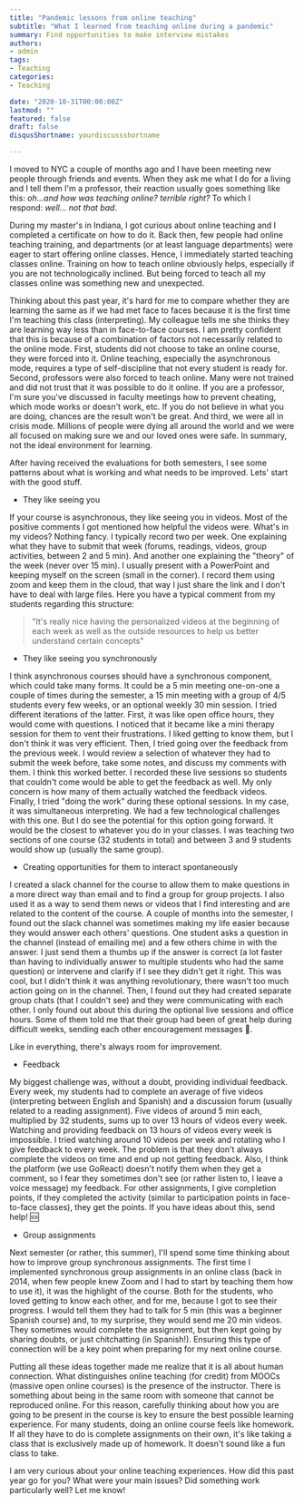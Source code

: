 ```yaml
---
title: "Pandemic lessons from online teaching"
subtitle: "What I learned from teaching online during a pandemic"
summary: Find opportunities to make interview mistakes
authors:
- admin
tags:
- Teaching
categories:
- Teaching

date: "2020-10-31T00:00:00Z"
lastmod: ""
featured: false
draft: false
disqusShortname: yourdiscussshortname

---
```


I moved to NYC a couple of months ago and I have been meeting new people through friends and events. When they ask me what I do for a living and I tell them I'm a professor, their reaction usually goes something like this: *oh...and how was teaching online? terrible right?* To which I respond: *well... not that bad*.

During my master's in Indiana, I got curious about online teaching and I completed a certificate on how to do it. Back then, few people had online teaching training, and departments (or at least language departments) were eager to start offering online classes. Hence, I immediately started teaching classes online. Training on how to teach online obviously helps, especially if you are not technologically inclined. But being forced to teach all my classes online was something new and unexpected.

Thinking about this past year, it's hard for me to compare whether they are learning the same as if we had met face to faces because it is the first time I'm teaching this class (interpreting). My colleague tells me she thinks they are learning way less than in face-to-face courses. I am pretty confident that this is because of a combination of factors not necessarily related to the online mode. First, students did not choose to take an online course, they were forced into it. Online teaching, especially the asynchronous mode, requires a type of self-discipline that not every student is ready for. Second, professors were also forced to teach online. Many were not trained and did not trust that it was possible to do it online. If you are a professor, I'm sure you've discussed in faculty meetings how to prevent cheating, which mode works or doesn't work, etc. If you do not believe in what you are doing, chances are the result won't be great. And third, we were all in crisis mode. Millions of people were dying all around the world and we were all focused on making sure we and our loved ones were safe. In summary, not the ideal environment for learning. 

After having received the evaluations for both semesters, I see some patterns about what is working and what needs to be improved. Lets' start with the good stuff.

- They like seeing you

If your course is asynchronous, they like seeing you in videos. Most of the positive comments I got mentioned how helpful the videos were. What's in my videos? Nothing fancy. I typically record two per week. One explaining what they have to submit that week (forums, readings, videos, group activities, between 2 and 5 min). And another one explaining the "theory" of the week (never over 15 min). I usually present with a PowerPoint and keeping myself on the screen (small in the corner). I record them using zoom and keep them in the cloud, that way I just share the link and I don't have to deal with large files. Here you have a typical comment from my students regarding this structure:

> "It's really nice having the personalized videos at the beginning of each week as well as the outside resources to help us better understand certain concepts"

- They like seeing you synchronously

I think asynchronous courses should have a synchronous component, which could take many forms. It could be a 5 min meeting one-on-one a couple of times during the semester, a 15 min meeting with a group of 4/5 students every few weeks, or an optional weekly 30 min session. I tried different iterations of the latter. First, it was like open office hours, they would come with questions. I noticed that it became like a mini therapy session for them to vent their frustrations. I liked getting to know them, but I don't think it was very efficient. Then, I tried going over the feedback from the previous week. I would review a selection of whatever they had to submit the week before, take some notes, and discuss my comments with them. I think this worked better. I recorded these live sessions so students that couldn't come would be able to get the feedback as well. My only concern is how many of them actually watched the feedback videos. Finally, I tried "doing the work" during these optional sessions. In my case, it was simultaneous interpreting. We had a few technological challenges with this one. But I do see the potential for this option going forward. It would be the closest to whatever you do in your classes. I was teaching two sections of one course (32 students in total) and between 3 and 9 students would show up (usually the same group).

- Creating opportunities for them to interact spontaneously

I created a slack channel for the course to allow them to make questions in a more direct way than email and to find a group for group projects. I also used it as a way to send them news or videos that I find interesting and are related to the content of the course. A couple of months into the semester, I found out the slack channel was sometimes making my life easier because they would answer each others' questions. One student asks a question in the channel (instead of emailing me) and a few others chime in with the answer. I just send them a thumbs up if the answer is correct (a lot faster than having to individually answer to multiple students who had the same question) or intervene and clarify if I see they didn't get it right. This was cool, but I didn't think it was anything revolutionary, there wasn't too much action going on in the channel. Then, I found out they had created separate group chats (that I couldn't see) and they were communicating with each other. I only found out about this during the optional live sessions and office hours. Some of them told me that their group had been of great help during difficult weeks, sending each other encouragement messages 🤯.

Like in everything, there's always room for improvement.

- Feedback

My biggest challenge was, without a doubt, providing individual feedback. Every week, my students had to complete an average of five videos (interpreting between English and Spanish) and a discussion forum (usually related to a reading assignment). Five videos of around 5 min each, multiplied by 32 students, sums up to over 13 hours of videos every week. Watching and providing feedback on 13 hours of videos every week is impossible. I tried watching around 10 videos per week and rotating who I give feedback to every week. The problem is that they don't always complete the videos on time and end up not getting feedback. Also, I think the platform (we use GoReact) doesn't notify them when they get a comment, so I fear they sometimes don't see (or rather listen to, I leave a voice message) my feedback. For other assignments, I give completion points, if they completed the activity (similar to participation points in face-to-face classes), they get the points. If you have ideas about this, send help! 🆘

- Group assignments

Next semester (or rather, this summer), I'll spend some time thinking about how to improve group synchronous assignments. The first time I implemented synchronous group assignments in an online class (back in 2014, when few people knew Zoom and I had to start by teaching them how to use it), it was the highlight of the course. Both for the students, who loved getting to know each other, and for me, because I got to see their progress. I would tell them they had to talk for 5 min (this was a beginner Spanish course) and, to my surprise, they would send me 20 min videos. They sometimes would complete the assignment, but then kept going by sharing doubts, or just chitchatting (in Spanish!). Ensuring this type of connection will be a key point when preparing for my next online course.

Putting all these ideas together made me realize that it is all about human connection. What distinguishes online teaching (for credit) from MOOCs (massive open online courses) is the presence of the instructor. There is something about being in the same room with someone that cannot be reproduced online. For this reason, carefully thinking about how you are going to be present in the course is key to ensure the best possible learning experience. For many students, doing an online course feels like homework. If all they have to do is complete assignments on their own, it's like taking a class that is exclusively made up of homework. It doesn't sound like a fun class to take.

I am very curious about your online teaching experiences. How did this past year go for you? What were your main issues? Did something work particularly well? Let me know!

